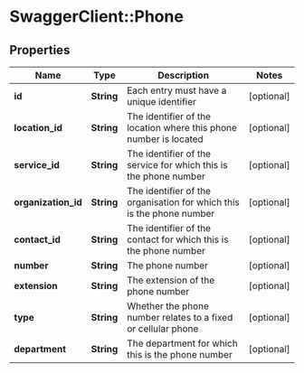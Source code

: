 # SwaggerClient::Phone

## Properties
Name | Type | Description | Notes
------------ | ------------- | ------------- | -------------
**id** | **String** | Each entry must have a unique identifier | [optional] 
**location_id** | **String** | The identifier of the location where this phone number is located | [optional] 
**service_id** | **String** | The identifier of the service for which this is the phone number | [optional] 
**organization_id** | **String** | The identifier of the organisation for which this is the phone number | [optional] 
**contact_id** | **String** | The identifier of the contact for which this is the phone number | [optional] 
**number** | **String** | The phone number | [optional] 
**extension** | **String** | The extension of the phone number | [optional] 
**type** | **String** | Whether the phone number relates to a fixed or cellular phone | [optional] 
**department** | **String** | The department for which this is the phone number | [optional] 


